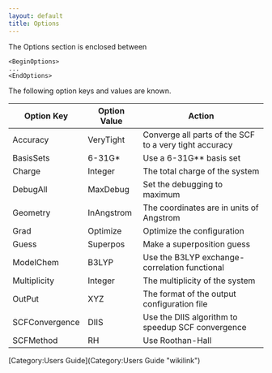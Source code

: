 ```yaml
---
layout: default
title: Options
---
```


The Options section is enclosed between

    <BeginOptions>
    ...
    <EndOptions>

The following option keys and values are known.

|Option Key|Option Value|Action|
|----------|------------|------|
|Accuracy|VeryTight|Converge all parts of the SCF to a very tight accuracy|
|BasisSets|6-31G\*|Use a 6-31G\*\* basis set|
|Charge|Integer|The total charge of the system|
|DebugAll|MaxDebug|Set the debugging to maximum|
|Geometry|InAngstrom|The coordinates are in units of Angstrom|
|Grad|Optimize|Optimize the configuration|
|Guess|Superpos|Make a superposition guess|
|ModelChem|B3LYP|Use the B3LYP exchange-correlation functional|
|Multiplicity|Integer|The multiplicity of the system|
|OutPut|XYZ|The format of the output configuration file|
|SCFConvergence|DIIS|Use the DIIS algorithm to speedup SCF convergence|
|SCFMethod|RH|Use Roothan-Hall|

[Category:Users Guide](Category:Users Guide "wikilink")
